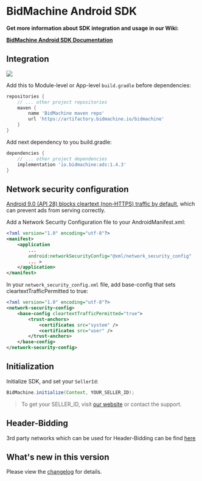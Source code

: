 # BidMachine Android SDK

__Get more information about SDK integration and usage in our Wiki:__

__[BidMachine Android SDK Documentation](https://wiki.appodeal.com/display/BID/BidMachine+Android+SDK+Documentation)__

## Integration
[<img src="https://img.shields.io/badge/SDK%20version-1.4.3-brightgreen">](https://artifactory.bidmachine.io/bidmachine/io/bidmachine/ads/)

Add this to Module-level or App-level `build.gradle` before dependencies:

```groovy
repositories {
    // ... other project repositories
    maven {
        name 'BidMachine maven repo'
        url 'https://artifactory.bidmachine.io/bidmachine'
    }
}
```

Add next dependency to you build.gradle:

```groovy
dependencies {
    // ... other project dependencies
    implementation 'io.bidmachine:ads:1.4.3'
}
```

## Network security configuration

[Android 9.0 (API 28) blocks cleartext (non-HTTPS) traffic by default](https://developer.android.com/training/articles/security-config), which can prevent ads from serving correctly.

Add a Network Security Configuration file to your AndroidManifest.xml:

```xml
<?xml version="1.0" encoding="utf-8"?>
<manifest>
    <application
        ...
        android:networkSecurityConfig="@xml/network_security_config"
        ... >
    </application>
</manifest>
```

In your `network_security_config.xml` file, add base-config that sets cleartextTrafficPermitted to true:

```xml
<?xml version="1.0" encoding="utf-8"?>
<network-security-config>
    <base-config cleartextTrafficPermitted="true">
        <trust-anchors>
            <certificates src="system" />
            <certificates src="user" />
        </trust-anchors>
    </base-config>
</network-security-config>
```

## Initialization

Initialize SDK, and set your `SellerId`:

```java
BidMachine.initialize(Context, YOUR_SELLER_ID);
```

> To get your SELLER_ID, visit [our website](https://bidmachine.io/) or contact the support.

## Header-Bidding

3rd party networks which can be used for Header-Bidding can be find [here](adapters)

## What's new in this version

Please view the [changelog](CHANGELOG.md) for details.